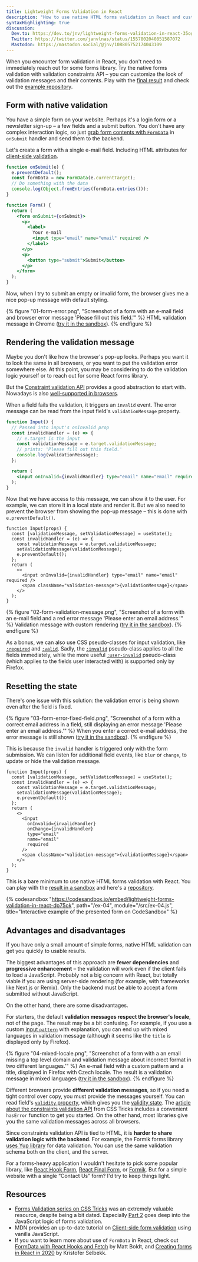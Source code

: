 ```yaml
---
title: Lightweight Forms Validation in React
description: "How to use native HTML forms validation in React and customize the validation messages."
syntaxHighlighting: true
discussion:
  Dev.to: https://dev.to/jnv/lightweight-forms-validation-in-react-35og
  Twitter: https://twitter.com/janvlnas/status/1557802040851587072
  Mastodon: https://mastodon.social/@jnv/108805752174043109
---
```


When you encounter form validation in React, you don't need to immediately reach out for some forms library. Try the native forms validation with validation constraints API – you can customize the look of validation messages and their contents. Play with the [final result](https://codesandbox.io/s/lightweight-forms-validation-in-react-dp75ok?file=/src/ex-04.js) and check out the [example repository](https://github.com/jnv/demo-lightweight-forms-validation-react).

## Form with native validation

You have a simple form on your website. Perhaps it's a login form or a newsletter sign-up – a few fields and a submit button. You don't have any complex interaction logic, so just [grab form contents with `FormData`](https://mattboldt.com/2020/05/02/formdata-with-react-hooks-and-fetch/) in `onSubmit` handler and send them to the backend.

Let's create a form with a single e-mail field. Including HTML attributes for [client-side validation](https://developer.mozilla.org/en-US/docs/Learn/Forms/Form_validation).

```jsx
function onSubmit(e) {
  e.preventDefault();
  const formData = new FormData(e.currentTarget);
  // Do something with the data
  console.log(Object.fromEntries(formData.entries()));
}

function Form() {
  return (
    <form onSubmit={onSubmit}>
      <p>
        <label>
          Your e-mail
          <input type="email" name="email" required />
        </label>
      </p>
      <p>
        <button type="submit">Submit</button>
      </p>
    </form>
  );
}
```

Now, when I try to submit an empty or invalid form, the browser gives me a nice pop-up message with default styling.

{% figure "01-form-error.png", "Screenshot of a form with an e-mail field and browser error message 'Please fill out this field.'" %}
HTML validation message in Chrome ([try it in the sandbox](https://dp75ok.csb.app/ex-01)).
{% endfigure %}

## Rendering the validation message

Maybe you don't like how the browser's pop-up looks. Perhaps you want it to look the same in all browsers, or you want to put the validation error somewhere else. At this point, you may be considering to do the validation logic yourself or to reach out for some React forms library.

But the [Constraint validation API](https://developer.mozilla.org/en-US/docs/Web/Guide/HTML/Constraint_validation) provides a good abstraction to start with. Nowadays is also [well-supported in browsers](https://caniuse.com/constraint-validation).

When a field fails the validation, it triggers an `invalid` event. The error message can be read from the input field's `validationMessage` property.

```jsx
function Input() {
  // Passed into input's onInvalid prop
  const invalidHandler = (e) => {
    // e.target is the input
    const validationMessage = e.target.validationMessage;
    // prints: 'Please fill out this field.'
    console.log(validationMessage);
  };

  return (
    <input onInvalid={invalidHandler} type="email" name="email" required />
  );
}
```

Now that we have access to this message, we can show it to the user. For example, we can store it in a local state and render it. But we also need to prevent the browser from showing the pop-up message – this is done with `e.preventDefault()`.

```jsx/5
function Input(props) {
  const [validationMessage, setValidationMessage] = useState();
  const invalidHandler = (e) => {
    const validationMessage = e.target.validationMessage;
    setValidationMessage(validationMessage);
    e.preventDefault();
  };
  return (
    <>
      <input onInvalid={invalidHandler} type="email" name="email" required />
      <span className="validation-message">{validationMessage}</span>
    </>
  );
}
```

{% figure "02-form-validation-message.png", "Screenshot of a form with an e-mail field and a red error message 'Please enter an email address.'" %}
Validation message with custom rendering ([try it in the sandbox](https://dp75ok.csb.app/ex-03)).
{% endfigure %}

<aside>

As a bonus, we can also use CSS pseudo-classes for input validation, like [`:required`](https://developer.mozilla.org/en-US/docs/Web/CSS/:required) and [`:valid`](https://developer.mozilla.org/en-US/docs/Web/CSS/:valid). Sadly, the [`:invalid`](https://developer.mozilla.org/en-US/docs/Web/CSS/:invalid) pseudo-class applies to all the fields immediately, while the more useful [`:user-invalid`](https://developer.mozilla.org/en-US/docs/Web/CSS/:user-invalid) pseudo-class (which applies to the fields user interacted with) is supported only by Firefox.

</aside>

## Resetting the state

There's one issue with this solution: the validation error is being shown even after the field is fixed.

{% figure "03-form-error-fixed-field.png", "Screenshot of a form with a correct email address in a field, still displaying an error message 'Please enter an email address.'" %}
When you enter a correct e-mail address, the error message is still shown ([try it in the sandbox](https://dp75ok.csb.app/ex-03)).
{% endfigure %}

This is because the `invalid` handler is triggered only with the form submission. We can listen for additional field events, like `blur` or `change`, to update or hide the validation message.

```jsx/11
function Input(props) {
  const [validationMessage, setValidationMessage] = useState();
  const invalidHandler = (e) => {
    const validationMessage = e.target.validationMessage;
    setValidationMessage(validationMessage);
    e.preventDefault();
  };
  return (
    <>
      <input
        onInvalid={invalidHandler}
        onChange={invalidHandler}
        type="email"
        name="email"
        required
      />
      <span className="validation-message">{validationMessage}</span>
    </>
  );
}
```

This is a bare minimum to use native HTML forms validation with React. You can play with the [result in a sandbox](https://dp75ok.csb.app/ex-04) and here's a [repository](https://github.com/jnv/demo-lightweight-forms-validation-react).

{% codesandbox "https://codesandbox.io/embed/lightweight-forms-validation-in-react-dp75ok", path="/ex-04", module="/src/ex-04.js", title="Interactive example of the presented form on CodeSandbox" %}

## Advantages and disadvantages

If you have only a small amount of simple forms, native HTML validation can get you quickly to usable results.

The biggest advantages of this approach are **fewer dependencies** and **progressive enhancement** – the validation will work even if the client fails to load a JavaScript. Probably not a big concern with React, but totally viable if you are using server-side rendering (for example, with frameworks like Next.js or Remix). Only the backend must be able to accept a form submitted without JavaScript.

On the other hand, there are some disadvantages.

For starters, the default **validation messages respect the browser's locale**, not of the page. The result may be a bit confusing. For example, if you use a custom [input `pattern`](https://developer.mozilla.org/en-US/docs/Web/HTML/Attributes/pattern) with explanation, you can end up with mixed languages in validation message (although it seems like the `title` is displayed only by Firefox).

{% figure "04-mixed-locale.png", "Screenshot of a form with a an email missing a top level domain and validation message about incorrect format in two different languages.'" %}
An e-mail field with a custom pattern and a title, displayed in Firefox with Czech locale. The result is a validation message in mixed languages ([try it in the sandbox](https://dp75ok.csb.app/ex-05)).
{% endfigure %}

Different browsers provide **different validation messages**, so if you need a tight control over copy, you must provide the messages yourself. You can read field's [`validity` property](https://developer.mozilla.org/en-US/docs/Web/API/HTMLObjectElement/validity), which gives you the [validity state](https://developer.mozilla.org/en-US/docs/Web/API/ValidityState). The [article about the constraints validation API](https://css-tricks.com/form-validation-part-2-constraint-validation-api-javascript/#aa-getting-the-error) from CSS Tricks includes a convenient `hasError` function to get you started. On the other hand, most libraries give you the same validation messages across all browsers.

Since constraints validation API is tied to HTML, it is **harder to share validation logic with the backend**. For example, the Formik forms library [uses Yup library](https://formik.org/docs/tutorial#schema-validation-with-yup) for data validation. You can use the same validation schema both on the client, and the server.

For a forms-heavy application I wouldn't hesitate to pick some popular library, like [React Hook Form](https://react-hook-form.com/), [React Final Form](https://final-form.org/react), or [Formik](https://formik.org/). But for a simple website with a single “Contact Us” form? I'd try to keep things light.

## Resources

- [Forms Validation series on CSS Tricks](https://css-tricks.com/form-validation-part-1-constraint-validation-html/) was an extremely valuable resource, despite being a bit dated. Especially [Part 2](https://css-tricks.com/form-validation-part-2-constraint-validation-api-javascript/) goes deep into the JavaScript logic of forms validation.
- MDN provides an up-to-date tutorial on [Client-side form validation](https://developer.mozilla.org/en-US/docs/Learn/Forms/Form_validation) using vanilla JavaScript.
- If you want to learn more about use of `FormData` in React, check out [FormData with React Hooks and Fetch](https://mattboldt.com/2020/05/02/formdata-with-react-hooks-and-fetch/) by Matt Boldt, and [Creating forms in React in 2020](https://blog.logrocket.com/forms-in-react-in-2020/) by Kristofer Selbekk.
